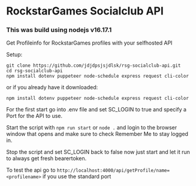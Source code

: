 # RockstarGames Socialclub API

### This was build using nodejs v16.17.1

Get Profileinfo for RockstarGames profiles with your selfhosted API

Setup:
```
git clone https://github.com/jdjdpsjsjdlsk/rsg-socialclub-api.git
cd rsg-socialclub-api
npm install dotenv puppeteer node-schedule express request cli-color
```

or if you already have it downloaded:

```
npm install dotenv puppeteer node-schedule express request cli-color
```

For the first start go into .env file and set SC_LOGIN to true and specify a Port for the API to use.

Start the script with `npm run start` or `node .` and login to the browser window that opens and make sure to check Remember Me to stay logged in.

Stop the script and set SC_LOGIN back to false now just start and let it run to always get fresh bearertoken.

To test the api go to `http://localhost:4000/api/getProfile/name=<profilename>` if you use the standard port
